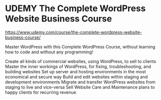 # UDEMY The Complete WordPress Website Business Course

https://www.udemy.com/course/the-complete-wordpress-website-business-course/

Master WordPress with this Complete WordPress Course, without learning how to code and without any programming!

Create all kinds of commercial websites, using WordPress, to sell to clients
Master the inner workings of WordPress, for fixing, troubleshooting, and building websites
Set up server and hosting environments in the most economical and secure way
Build and edit websites within staging and development environments
Migrate and transfer WordPress websites from staging to live and vice-versa
Sell Website Care and Maintenance plans to happy clients for recurring revenue
